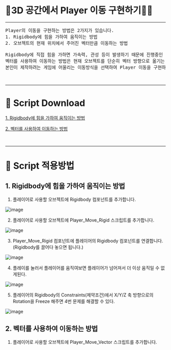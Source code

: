 # 🚶3D 공간에서 Player 이동 구현하기🚶‍♂️

---
<pre>
Player의 이동을 구현하는 방법은 2가지가 있습니다.
1. Rigidbody에 힘을 가하여 움직이는 방법
2. 오브젝트의 현재 위치에서 주어진 벡터만큼 이동하는 방법

Rigidbody에 직접 힘을 가하면 가속력, 관성 등이 발생하기 때문에 진행중인 물체가 다른 방향으로의 즉각적인 방향 전환이 어렵습니다
벡터를 사용하여 이동하는 방법은 현재 오브젝트를 단순히 벡터 방향으로 옮기는 것이기 때문에 부드럽게 움직일 수 있습니다.
본인이 제작하려는 게임에 어울리는 이동방식을 선택하여 Player 이동을 구현하시면 됩니다.


</pre>

---

# 📓 Script Download

[1. Rigidbody에 힘을 가하여 움직이는 방법](#url)

[2. 벡터를 사용하여 이동하는 방법](#url)

<br>

---

# 📝 Script 적용방법

## 1. Rigidbody에 힘을 가하여 움직이는 방법

1. 플레이어로 사용할 오브젝트에 Rigidbody 컴포넌트를 추가합니다.

  ![image](https://github.com/starhome7/GG_Unity_GitHub/assets/128441782/2892a5be-8baf-4c4f-b65d-d42af0dee6a0)

2. 플레이어로 사용할 오브젝트에 Player_Move_Rigid 스크립트를 추가합니다.
 
  ![image](https://github.com/starhome7/GG_Unity_GitHub/assets/128441782/68adf0c5-970c-4287-9e14-7a82e153ce71)

3. Player_Move_Rigid 컴포넌트에 플레이어의 Rigidbody 컴포넌트를 연결합니다.
(Rigidbody를 끌어다 놓으면 됩니다.)

![image](https://github.com/starhome7/GG_Unity_GitHub/assets/128441782/1417bbed-7a04-4170-a2b6-6b28199c6b41)


4. 플레이를 눌러서 플레이어를 움직여보면 플레이어가 넘어져서 더 이상 움직일 수 없게된다.

  ![image](https://github.com/starhome7/GG_Unity_GitHub/assets/128441782/5d9504a1-5c50-498e-b326-7a0d1788224b)

5. 플레이어의 Rigidbody의 Constraints(제약조건)에서 X/Y/Z 축 방향으로의 Rotation을 Freeze 해주면 4번 문제를 해결할 수 있다.

  ![image](https://github.com/starhome7/GG_Unity_GitHub/assets/128441782/93906055-6dfb-4ddd-8141-76a8dd3593c4)


## 2. 벡터를 사용하여 이동하는 방법
1. 플레이어로 사용할 오브젝트에 Player_Move_Vector 스크립트를 추가합니다.



